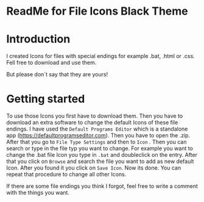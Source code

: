 # ReadMe for File Icons Black Theme


# Introduction
I created Icons for files with special endings for example .bat, .html or .css. Fell free to download and use them.

But please don´t say that they are yours!

# Getting started
To use those Icons you first have to download them. Then you have to download an extra software to change the default Icons of these file endings. I have used the `Default Programs Editor` which is a standalone app (https://defaultprogramseditor.com). Then you have to open the .zip. After that you go to `File Type Settings` and then to `Icon` . Then you can search or type in the file typ you want to change. For example you want to change the .bat file Icon you type in `.bat` and doubleclick on the entry. After that you click on `Browse` and search the file you want to add as new default Icon. After you found it you click on `Save Icon`. Now its done. You can repeat that procedure to change all other Icons.

If there are some file endings you think I forgot, feel free to write a comment with the things you want.

